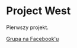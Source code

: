 Project West
==========

Pierwszy projekt.

[Grupa na Facebook'u](https://www.facebook.com/groups/lowflightgames)

